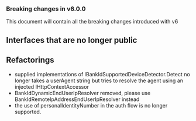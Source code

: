 ### Breaking changes in v6.0.0
This document will contain all the breaking changes introduced with v6

## Interfaces that are no longer public

## Refactorings
- supplied implementations of IBankIdSupportedDeviceDetector.Detect no longer takes a userAgent string but tries to resolve the agent using an injected IHttpContextAccessor
- BankIdDynamicEndUserIpResolver removed, please use BankIdRemoteIpAddressEndUserIpResolver instead
- the use of personalIdentityNumber in the auth flow is no longer supported.